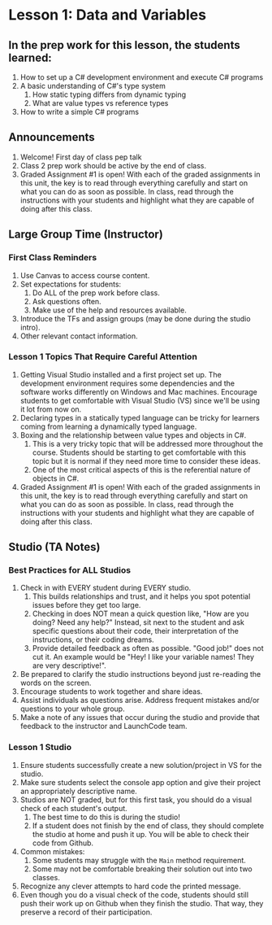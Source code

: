 # Lesson 1: Data and Variables

## In the prep work for this lesson, the students learned:

1. How to set up a C# development environment and execute C# programs
1. A basic understanding of C#'s type system
   1. How static typing differs from dynamic typing
   1. What are value types vs reference types
1. How to write a simple C# programs

## Announcements

1. Welcome! First day of class pep talk
1. Class 2 prep work should be active by the end of class.
1. Graded Assignment #1 is open! With each of the graded assignments in this unit, the key is to read through everything carefully and start on what you can do as soon as possible. In class, read through the instructions with your students and highlight what they are capable of doing after this class.

## Large Group Time (Instructor)

### First Class Reminders

1. Use Canvas to access course content.
1. Set expectations for students:
   1. Do ALL of the prep work before class.
   1. Ask questions often.
   1. Make use of the help and resources available.
1. Introduce the TFs and assign groups (may be done during the studio intro).
1. Other relevant contact information.

### Lesson 1 Topics That Require Careful Attention

1. Getting Visual Studio installed and a first project set up. The development environment requires some dependencies and the software works differently on Windows and Mac machines. Encourage students to get comfortable with Visual Studio (VS) since we'll be using it lot from now on.
1. Declaring types in a statically typed language can be tricky for learners coming from learning a dynamically typed language.
1. Boxing and the relationship between value types and objects in C#.
   1. This is a very tricky topic that will be addressed more throughout the course.
      Students should be starting to get comfortable with this topic but it is normal if they need more time to consider these ideas.
   1. One of the most critical aspects of this is the referential nature of objects
      in C#.
1. Graded Assignment #1 is open! With each of the graded assignments in this unit, the key is to read through everything carefully and start on what you can do as soon as possible. In class, read through the instructions with your students and highlight what they are capable of doing after this class.

## Studio (TA Notes)

### Best Practices for ALL Studios

1. Check in with EVERY student during EVERY studio.
   1. This builds relationships and trust, and it helps you spot potential issues before they get too large.
   1. Checking in does NOT mean a quick question like, "How are you doing? Need any help?" Instead, sit next to the student and ask specific questions about their code, their interpretation of the instructions, or their coding dreams.
   1. Provide detailed feedback as often as possible. "Good job!" does not cut it. An example would be "Hey! I like your variable names! They are very descriptive!".
1. Be prepared to clarify the studio instructions beyond just re-reading the words on the screen.
1. Encourage students to work together and share ideas.
1. Assist individuals as questions arise. Address frequent mistakes and/or questions to your whole group.
1. Make a note of any issues that occur during the studio and provide that feedback to the instructor and LaunchCode team.

### Lesson 1 Studio

1. Ensure students successfully create a new solution/project in VS for the studio.
1. Make sure students select the console app option and give their project an appropriately descriptive name.
1. Studios are NOT graded, but for this first task, you should do a visual check of each student's output.
   1. The best time to do this is during the studio!
   1. If a student does not finish by the end of class, they should complete the studio at home and push it up. You will be able to check their code from Github.
1. Common mistakes:
   1. Some students may struggle with the ``Main`` method requirement.
   1. Some may not be comfortable breaking their solution out into two classes.
1. Recognize any clever attempts to hard code the printed message.
1. Even though you do a visual check of the code, students should still push their work up on Github when they finish the studio. That way, they preserve a record of their participation.
